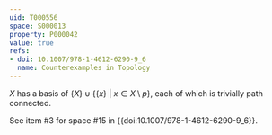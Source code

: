 ```yaml
---
uid: T000556
space: S000013
property: P000042
value: true
refs:
- doi: 10.1007/978-1-4612-6290-9_6
  name: Counterexamples in Topology
---
```


$X$ has a basis of $\{X\} \cup \{\{x\}\ |\ x \in X \setminus p\}$, each of which is trivially path connected.

See item #3 for space #15 in {{doi:10.1007/978-1-4612-6290-9_6}}.
